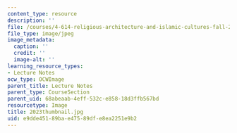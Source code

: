 ```yaml
---
content_type: resource
description: ''
file: /courses/4-614-religious-architecture-and-islamic-cultures-fall-2002/e9dde45189bae47589dfe8ea2251e9b2_2023thumbnail.jpg
file_type: image/jpeg
image_metadata:
  caption: ''
  credit: ''
  image-alt: ''
learning_resource_types:
- Lecture Notes
ocw_type: OCWImage
parent_title: Lecture Notes
parent_type: CourseSection
parent_uid: 68abeaab-4eff-532c-e858-18d3ffb567bd
resourcetype: Image
title: 2023thumbnail.jpg
uid: e9dde451-89ba-e475-89df-e8ea2251e9b2
---
```

